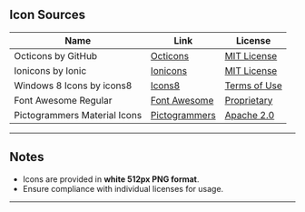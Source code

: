 ## Icon Sources  

| **Name**                     | **Link**                                                         | **License**                     |
|------------------------------|-----------------------------------------------------------------|---------------------------------|
| Octicons by GitHub           | [Octicons](https://github.com/primer/octicons)                 | [MIT License](https://github.com/primer/octicons/blob/main/LICENSE) |
| Ionicons by Ionic            | [Ionicons](https://github.com/ionic-team/ionicons)             | [MIT License](https://github.com/ionic-team/ionicons/blob/main/LICENSE) |
| Windows 8 Icons by icons8    | [Icons8](https://www.iconarchive.com/show/windows-8-icons-by-icons8.html) | [Terms of Use](https://icons8.com/license) |
| Font Awesome Regular         | [Font Awesome](https://fontawesome.com/license)                | [Proprietary](https://fontawesome.com/license) |
| Pictogrammers Material Icons | [Pictogrammers](https://pictogrammers.com/library/mdi/)         | [Apache 2.0](https://pictogrammers.com/docs/general/license/) |

---

## Notes  

- Icons are provided in **white 512px PNG format**.  
- Ensure compliance with individual licenses for usage.

--- 
